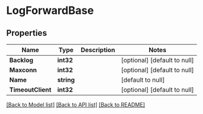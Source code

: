# LogForwardBase

## Properties
Name | Type | Description | Notes
------------ | ------------- | ------------- | -------------
**Backlog** | **int32** |  | [optional] [default to null]
**Maxconn** | **int32** |  | [optional] [default to null]
**Name** | **string** |  | [default to null]
**TimeoutClient** | **int32** |  | [optional] [default to null]

[[Back to Model list]](../README.md#documentation-for-models) [[Back to API list]](../README.md#documentation-for-api-endpoints) [[Back to README]](../README.md)


